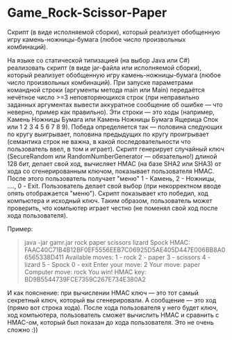 # Game_Rock-Scissor-Paper
   Cкрипт (в виде исполняемой сборки), который реализует обобщенную игру камень-ножницы-бумага (любое число произвольных комбинаций).
   
   На языке со статической типизацией (на выбор Java или C#) реализовать скрипт (в виде jar-файла или исполняемой сборки), 
который реализует обобщенную игру камень-ножницы-бумага (любое число произвольных комбинаций).
   При запуске параметрами командной строки (аргументы метода main или Main) передаётся нечётное число >=3 неповторяющихся строк 
(при неправильно заданных аргументах вывести аккуратное сообщение об ошибке — что неверно, пример как правильно). 
   Эти строки — это ходы (например, Камень Ножницы Бумага или Камень Ножницы Бумага Ящерица Спок или 1 2 3 4 5 6 7 8 9).
   Победа определяется так — половина следующих по кругу выигрывает, половина предыдущих по кругу проигрывает (семантика 
строк не важна, в какой последовательности что пользователь ввел, в том и играет).
   Скрипт генерирует случайный ключ (SecureRandom или RandomNumberGenerator — обязательно!) длиной 128 бит, делает свой ход, 
вычисляет HMAC (на базе SHA2 или SHA3) от хода со сгенерированным ключом, показывает пользователя HMAC. После этого пользователь 
получает "меню" 1 - Камень, 2 - Ножницы, ...., 0 - Exit. Пользователь делает свой выбор (при некорректном вводе опять отображается 
"меню"). Скрипт показывает кто победил, ход компьютера и исходный ключ.
Таким образом, пользователь может проверить, что компьютер играет честно (не поменял свой ход после хода пользователя).

Пример:
>java -jar gamr.jar rock paper scissors lizard Spock
HMAC: FAAC40C71B4B12BF0EF5556EEB7C06925D5AE405D447E006BB8A06565338D411
Available moves:
1 - rock
2 - paper
3 - scissors
4 - lizard
5 - Spock
0 - exit
Enter your move: 2
Your move: paper
Computer move: rock
You win!
HMAC key: BD9B5544739FCE7359C267E734E380A2

И как пояснение: при вычислении HMAC ключ — это тот самый секретный ключ, который вы сгенерировали. 
А сообщение — это ход (прямо вот строка хода). После хода пользователя у него будет ключ, ход компьютера, 
пользователь сможет вычислить HMAC и сравнить с HMAC-ом, который был показан до хода пользователя. Это не очень сложно :))
